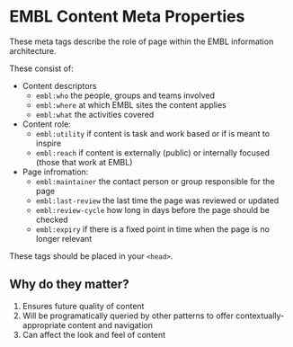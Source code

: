 # EMBL Content Meta Properties

These meta tags describe the role of page within the EMBL information architecture.

These consist of:

- Content descriptors
    - `embl:who` the people, groups and teams involved
    - `embl:where` at which EMBL sites the content applies
    - `embl:what` the activities covered
- Content role:
    - `embl:utility` if content is task and work based or if is meant to inspire
    - `embl:reach` if content is externally (public) or internally focused (those that work at EMBL)
- Page infromation:
    - `embl:maintainer` the contact person or group responsible for the page
    - `embl:last-review` the last time the page was reviewed or updated
    - `embl:review-cycle` how long in days before the page should be checked
    - `embl:expiry` if there is a fixed point in time when the page is no longer relevant

These tags should be placed in your `<head>`.

## Why do they matter?

1. Ensures future quality of content
2. Will be programatically queried by other patterns to offer contextually-appropriate content and navigation
3. Can affect the look and feel of content
